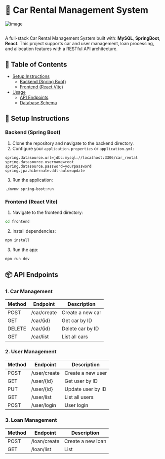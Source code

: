 # 🚗 Car Rental Management System

![image](https://github.com/user-attachments/assets/b5a80184-be43-4dc6-8b8a-1a2f314ceaca)

##
A full-stack Car Rental Management System built with: **MySQL**, **SpringBoot**, **React**. This project supports car and user management, loan processing, and allocation features with a RESTful API architecture.

## 📖 Table of Contents

- [Setup Instructions](#️-setup-instructions)
  - [Backend (Spring Boot)](#backend-spring-boot)
  - [Frontend (React Vite)](#frontend-react-vite)
- [Usage](#-usage)
  - [API Endpoints](#api-endpoints)
  - [Database Schema](#database-schema)

## 🔧 Setup Instructions

### Backend (Spring Boot)

1. Clone the repository and navigate to the backend directory.
2. Configure your `application.properties` or `application.yml`:

```properties
spring.datasource.url=jdbc:mysql://localhost:3306/car_rental
spring.datasource.username=root
spring.datasource.password=yourpassword
spring.jpa.hibernate.ddl-auto=update
```

3. Run the application:

```bash
./mvnw spring-boot:run
```

### Frontend (React Vite)

1. Navigate to the frontend directory:

```bash
cd frontend
```

2. Install dependencies:

```bash
npm install
```

3. Run the app:

```bash
npm run dev
```

## 📦 API Endpoints

### 1. Car Management

| Method | Endpoint    | Description      |
| ------ | ----------- | ---------------- |
| POST   | /car/create | Create a new car |
| GET    | /car/{id}   | Get car by ID    |
| DELETE | /car/{id}   | Delete car by ID |
| GET    | /car/list   | List all cars    |

### 2. User Management

| Method | Endpoint     | Description       |
| ------ | ------------ | ----------------- |
| POST   | /user/create | Create a new user |
| GET    | /user/{id}   | Get user by ID    |
| PUT    | /user/{id}   | Update user by ID |
| GET    | /user/list   | List all users    |
| POST   | /user/login  | User login        |

### 3. Loan Management

| Method | Endpoint     | Description       |
| ------ | ------------ | ----------------- |
| POST   | /loan/create | Create a new loan |
| GET    | /loan/list   | List              |
